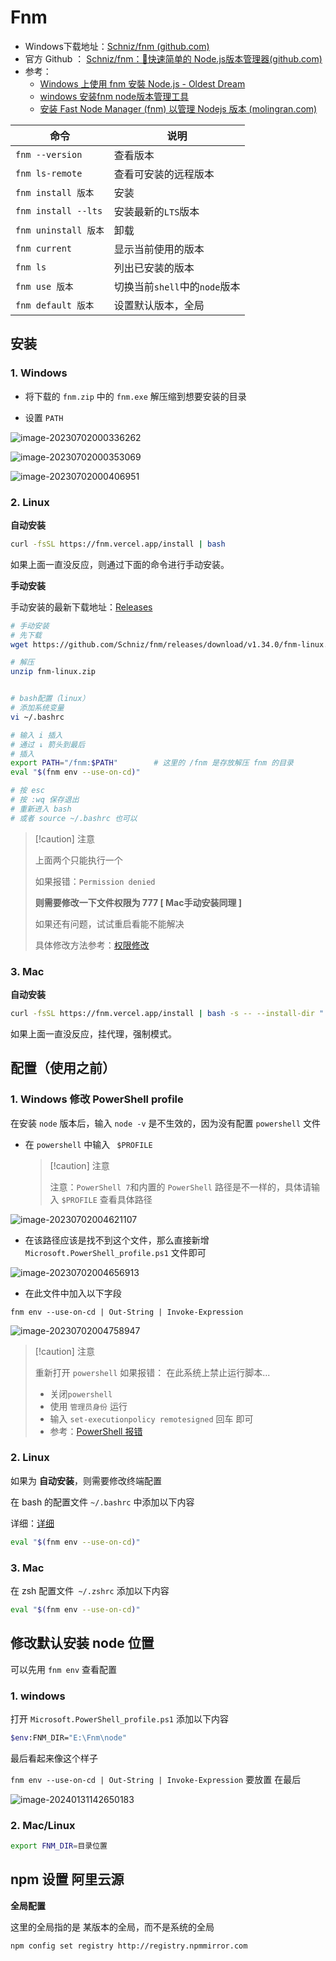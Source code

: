 # Fnm



- Windows下载地址：[Schniz/fnm (github.com)](https://github.com/Schniz/fnm/releases)
- 官方 Github ： [Schniz/fnm：🚀快速简单的 Node.js版本管理器(github.com)](https://github.com/Schniz/fnm#shell-setup)
- 参考：
    - [Windows 上使用 fnm 安裝 Node.js - Oldest Dream](https://oldestdream.com/2022/04/windows-install-nodejs-with-fnm/#:~:text=%E5%AE%89%E8%A3%9D)
    - [windows 安装fnm node版本管理工具](https://my.oschina.net/gfcm/blog/5712706)
    - [安装 Fast Node Manager (fnm) 以管理 Nodejs 版本 (molingran.com)](https://www.molingran.com/p/use-fnm/)

| 命令                 | 说明                          |
| -------------------- | ----------------------------- |
| `fnm --version`      | 查看版本                      |
| `fnm ls-remote`      | 查看可安装的远程版本          |
| `fnm install 版本`   | 安装                          |
| `fnm install --lts`  | 安装最新的`LTS`版本           |
| `fnm uninstall 版本` | 卸载                          |
| `fnm current`        | 显示当前使用的版本            |
| `fnm ls`             | 列出已安装的版本              |
| `fnm use 版本`       | 切换当前`shell`中的`node`版本 |
| `fnm default 版本`   | 设置默认版本，全局            |

## 安装

### 1. Windows

- 将下载的 `fnm.zip` 中的 `fnm.exe` 解压缩到想要安装的目录

- 设置 `PATH`

![image-20230702000336262](./assets/image-20230702000336262.png)

![image-20230702000353069](./assets/image-20230702000353069.png)

![image-20230702000406951](./assets/image-20230702000406951.png)

### 2. Linux

**自动安装**

``` bash
curl -fsSL https://fnm.vercel.app/install | bash
```

如果上面一直没反应，则通过下面的命令进行手动安装。



**手动安装**

手动安装的最新下载地址：[Releases](https://github.com/Schniz/fnm/releases)

``` bash
# 手动安装
# 先下载
wget https://github.com/Schniz/fnm/releases/download/v1.34.0/fnm-linux.zip

# 解压
unzip fnm-linux.zip


# bash配置（linux）
# 添加系统变量
vi ~/.bashrc

# 输入 i 插入
# 通过 ↓ 箭头到最后
# 插入
export PATH="/fnm:$PATH"		# 这里的 /fnm 是存放解压 fnm 的目录
eval "$(fnm env --use-on-cd)"

# 按 esc
# 按 :wq 保存退出
# 重新进入 bash
# 或者 source ~/.bashrc 也可以

```

> [!caution] 注意
>
> 上面两个只能执行一个
>
> 如果报错：`Permission denied`
>
> **则需要修改一下文件权限为 777 [ Mac手动安装同理 ]**  
>
> 如果还有问题，试试重启看能不能解决
>
> 具体修改方法参考：[权限修改](https://blog.csdn.net/zh_1721342390/article/details/104753997)



### 3. Mac

**自动安装**

``` bash
curl -fsSL https://fnm.vercel.app/install | bash -s -- --install-dir "./.fnm" --skip-shell
```

如果上面一直没反应，挂代理，强制模式。





## 配置（使用之前）

### 1. Windows 修改 PowerShell profile

在安装 `node` 版本后，输入 `node -v` 是不生效的，因为没有配置 `powershell` 文件

- 在 `powershell` 中输入 ` $PROFILE`

    > [!caution] 注意
    >
    > 注意：`PowerShell 7`和内置的 `PowerShell` 路径是不一样的，具体请输入 `$PROFILE` 查看具体路径

![image-20230702004621107](./assets/image-20230702004621107.png)

- 在该路径应该是找不到这个文件，那么直接新增 `Microsoft.PowerShell_profile.ps1` 文件即可

![image-20230702004656913](./assets/image-20230702004656913.png)

- 在此文件中加入以下字段

```
fnm env --use-on-cd | Out-String | Invoke-Expression
```

![image-20230702004758947](./assets/image-20230702004758947.png)

> [!caution] 注意
>
> 重新打开 `powershell` 如果报错： 在此系统上禁止运行脚本...
>
> - 关闭`powershell`
> - 使用 `管理员身份` 运行
> - 输入 `set-executionpolicy remotesigned` 回车 即可
> - 参考：[PowerShell 报错](https://www.cnblogs.com/lovebing/p/16112837.html)



### 2. Linux

如果为 **自动安装**，则需要修改终端配置

在 bash 的配置文件 `~/.bashrc` 中添加以下内容

详细：[详细](https://www.molingran.com/p/use-fnm/#bash)

``` bash
eval "$(fnm env --use-on-cd)"
```



### 3. Mac

在 zsh 配置文件` ~/.zshrc` 添加以下内容

``` bash
eval "$(fnm env --use-on-cd)"
```





## 修改默认安装 node 位置

可以先用 `fnm env` 查看配置

### 1. windows

打开 `Microsoft.PowerShell_profile.ps1` 添加以下内容

```sh
$env:FNM_DIR="E:\Fnm\node"
```

最后看起来像这个样子

`fnm env --use-on-cd | Out-String | Invoke-Expression` 要放置 在最后

![image-20240131142650183](./assets/image-20240131142650183.png)



### 2. Mac/Linux

``` bash
export FNM_DIR=目录位置
```



## npm 设置 阿里云源

**全局配置**

这里的全局指的是 某版本的全局，而不是系统的全局

```
npm config set registry http://registry.npmmirror.com
```
